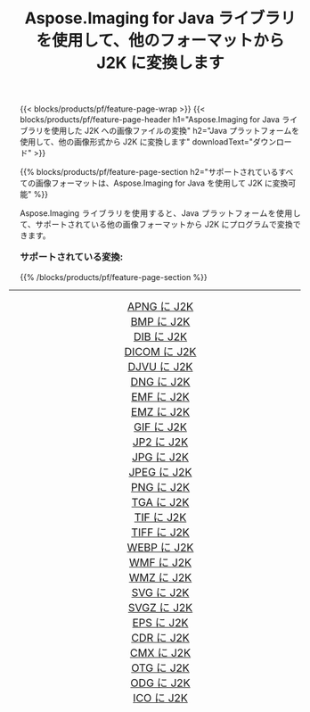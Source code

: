 ﻿---
title: Aspose.Imaging for Java ライブラリを使用して、他のフォーマットから J2K に変換します 
weight: 3920
url: /ja/java/conversion/to/j2k/ 
lang: ja
langdirlevel: 2
locales: zh-hans,ja,it,ru,de,es,fr,nl,id,lt,pl,pt,vi,tr,ko,zh-hant,ar,hi,th,sv,cs,uk,he
description: Aspose.Imaging を使用すると、Java を使用して他のフォーマットから J2K に変換できます。
---

{{< blocks/products/pf/feature-page-wrap >}}
{{< blocks/products/pf/feature-page-header h1="Aspose.Imaging for Java ライブラリを使用した J2K への画像ファイルの変換" h2="Java プラットフォームを使用して、他の画像形式から J2K に変換します" downloadText="ダウンロード" >}}


{{% blocks/products/pf/feature-page-section  h2="サポートされているすべての画像フォーマットは、Aspose.Imaging for Java を使用して J2K に変換可能" %}}
<p align=justify>Aspose.Imaging ライブラリを使用すると、Java プラットフォームを使用して、サポートされている他の画像フォーマットから J2K にプログラムで変換できます。</p>
<h3 style="margin-top:16px;">
サポートされている変換:
</h3>
{{% /blocks/products/pf/feature-page-section %}}
<div class="container-fluid productfamilypage bg-gray">
    <div class="convertypes bg-gray agp-content section">
        <div class="container">
		<hr style="margin-left:-20px;"/>
		<div class="row other-converters" style="gap: 10px;font-size: 19px;text-align:center;">
		    <div class='col-md-3 other-converter remove-lp remove-rp'><a href="/imaging/ja/java/conversion/apng-to-j2k/" style="padding:15px;">APNG に J2K</a></div>
<div class='col-md-3 other-converter remove-lp remove-rp'><a href="/imaging/ja/java/conversion/bmp-to-j2k/" style="padding:15px;">BMP に J2K</a></div>
<div class='col-md-3 other-converter remove-lp remove-rp'><a href="/imaging/ja/java/conversion/dib-to-j2k/" style="padding:15px;">DIB に J2K</a></div>
<div class='col-md-3 other-converter remove-lp remove-rp'><a href="/imaging/ja/java/conversion/dicom-to-j2k/" style="padding:15px;">DICOM に J2K</a></div>
<div class='col-md-3 other-converter remove-lp remove-rp'><a href="/imaging/ja/java/conversion/djvu-to-j2k/" style="padding:15px;">DJVU に J2K</a></div>
<div class='col-md-3 other-converter remove-lp remove-rp'><a href="/imaging/ja/java/conversion/dng-to-j2k/" style="padding:15px;">DNG に J2K</a></div>
<div class='col-md-3 other-converter remove-lp remove-rp'><a href="/imaging/ja/java/conversion/emf-to-j2k/" style="padding:15px;">EMF に J2K</a></div>
<div class='col-md-3 other-converter remove-lp remove-rp'><a href="/imaging/ja/java/conversion/emz-to-j2k/" style="padding:15px;">EMZ に J2K</a></div>
<div class='col-md-3 other-converter remove-lp remove-rp'><a href="/imaging/ja/java/conversion/gif-to-j2k/" style="padding:15px;">GIF に J2K</a></div>
<div class='col-md-3 other-converter remove-lp remove-rp'><a href="/imaging/ja/java/conversion/jp2-to-j2k/" style="padding:15px;">JP2 に J2K</a></div>
<div class='col-md-3 other-converter remove-lp remove-rp'><a href="/imaging/ja/java/conversion/jpg-to-j2k/" style="padding:15px;">JPG に J2K</a></div>
<div class='col-md-3 other-converter remove-lp remove-rp'><a href="/imaging/ja/java/conversion/jpeg-to-j2k/" style="padding:15px;">JPEG に J2K</a></div>
<div class='col-md-3 other-converter remove-lp remove-rp'><a href="/imaging/ja/java/conversion/png-to-j2k/" style="padding:15px;">PNG に J2K</a></div>
<div class='col-md-3 other-converter remove-lp remove-rp'><a href="/imaging/ja/java/conversion/tga-to-j2k/" style="padding:15px;">TGA に J2K</a></div>
<div class='col-md-3 other-converter remove-lp remove-rp'><a href="/imaging/ja/java/conversion/tif-to-j2k/" style="padding:15px;">TIF に J2K</a></div>
<div class='col-md-3 other-converter remove-lp remove-rp'><a href="/imaging/ja/java/conversion/tiff-to-j2k/" style="padding:15px;">TIFF に J2K</a></div>
<div class='col-md-3 other-converter remove-lp remove-rp'><a href="/imaging/ja/java/conversion/webp-to-j2k/" style="padding:15px;">WEBP に J2K</a></div>
<div class='col-md-3 other-converter remove-lp remove-rp'><a href="/imaging/ja/java/conversion/wmf-to-j2k/" style="padding:15px;">WMF に J2K</a></div>
<div class='col-md-3 other-converter remove-lp remove-rp'><a href="/imaging/ja/java/conversion/wmz-to-j2k/" style="padding:15px;">WMZ に J2K</a></div>
<div class='col-md-3 other-converter remove-lp remove-rp'><a href="/imaging/ja/java/conversion/svg-to-j2k/" style="padding:15px;">SVG に J2K</a></div>
<div class='col-md-3 other-converter remove-lp remove-rp'><a href="/imaging/ja/java/conversion/svgz-to-j2k/" style="padding:15px;">SVGZ に J2K</a></div>
<div class='col-md-3 other-converter remove-lp remove-rp'><a href="/imaging/ja/java/conversion/eps-to-j2k/" style="padding:15px;">EPS に J2K</a></div>
<div class='col-md-3 other-converter remove-lp remove-rp'><a href="/imaging/ja/java/conversion/cdr-to-j2k/" style="padding:15px;">CDR に J2K</a></div>
<div class='col-md-3 other-converter remove-lp remove-rp'><a href="/imaging/ja/java/conversion/cmx-to-j2k/" style="padding:15px;">CMX に J2K</a></div>
<div class='col-md-3 other-converter remove-lp remove-rp'><a href="/imaging/ja/java/conversion/otg-to-j2k/" style="padding:15px;">OTG に J2K</a></div>
<div class='col-md-3 other-converter remove-lp remove-rp'><a href="/imaging/ja/java/conversion/odg-to-j2k/" style="padding:15px;">ODG に J2K</a></div>
<div class='col-md-3 other-converter remove-lp remove-rp'><a href="/imaging/ja/java/conversion/ico-to-j2k/" style="padding:15px;">ICO に J2K</a></div>
                </div>
        </div>
    </div>
</div>
<br/>

